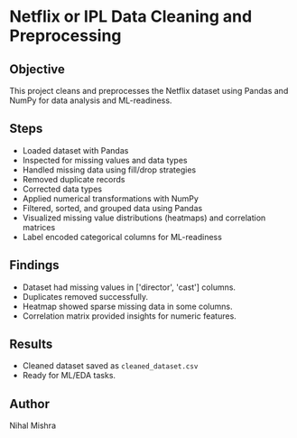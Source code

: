# Netflix or IPL Data Cleaning and Preprocessing

## Objective
This project cleans and preprocesses the Netflix  dataset using Pandas and NumPy for data analysis and ML-readiness.

## Steps
- Loaded dataset with Pandas
- Inspected for missing values and data types
- Handled missing data using fill/drop strategies
- Removed duplicate records
- Corrected data types
- Applied numerical transformations with NumPy
- Filtered, sorted, and grouped data using Pandas
- Visualized missing value distributions (heatmaps) and correlation matrices
- Label encoded categorical columns for ML-readiness

## Findings
- Dataset had missing values in ['director', 'cast'] columns.
- Duplicates removed successfully.
- Heatmap showed sparse missing data in some columns.
- Correlation matrix provided insights for numeric features.

## Results
- Cleaned dataset saved as `cleaned_dataset.csv`
- Ready for ML/EDA tasks.

## Author
Nihal Mishra


